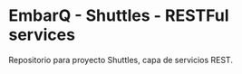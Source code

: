 EmbarQ - Shuttles - RESTFul services
======

Repositorio para proyecto Shuttles, capa de servicios REST.



